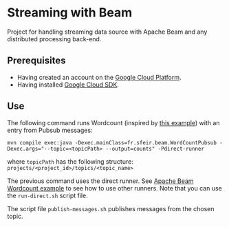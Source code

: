 # Streaming with Beam
Project for handling streaming data source with Apache Beam and any distributed processing back-end.

## Prerequisites
* Having created an account on the [Google Cloud Platform](https://cloud.google.com/).
* Having installed [Google Cloud SDK](https://cloud.google.com/sdk/).

## Use
The following command runs Wordcount (inspired by [this example](https://beam.apache.org/get-started/wordcount-example/)) with an entry from Pubsub messages:
```
mvn compile exec:java -Dexec.mainClass=fr.sfeir.beam.WordCountPubsub -Dexec.args="--topic=<topicPath> --output=counts" -Pdirect-runner
```
where `topicPath` has the following structure: `projects/<project_id>/topics/<topic_name>`

The previous command uses the direct runner. See [Apache Beam Wordcount example](https://beam.apache.org/get-started/wordcount-example/) to see how to use other runners.
Note that you can use the `run-direct.sh` script file.

The script file `publish-messages.sh` publishes messages from the chosen topic.
